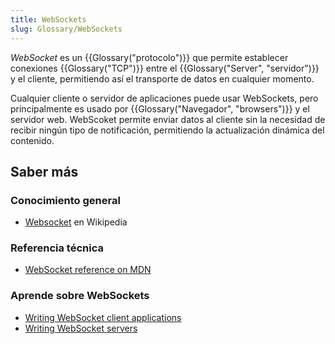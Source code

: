 ```yaml
---
title: WebSockets
slug: Glossary/WebSockets
---
```


_WebSocket_ es un {{Glossary("protocolo")}} que permite establecer conexiones {{Glossary("TCP")}} entre el {{Glossary("Server", "servidor")}} y el cliente, permitiendo así el transporte de datos en cualquier momento.

Cualquier cliente o servidor de aplicaciones puede usar WebSockets, pero principalmente es usado por {{Glossary("Navegador", "browsers")}} y el servidor web. WebScoket permite enviar datos al cliente sin la necesidad de recibir ningún tipo de notificación, permitiendo la actualización dinámica del contenido.

## Saber más

### Conocimiento general

- [Websocket](https://es.wikipedia.org/wiki/Websocket) en Wikipedia

### Referencia técnica

- [WebSocket reference on MDN](/es/docs/Web/API/WebSocket)

### Aprende sobre WebSockets

- [Writing WebSocket client applications](/es/docs/Web/API/WebSockets_API/Writing_WebSocket_client_applications)
- [Writing WebSocket servers](/es/docs/Web/API/WebSockets_API/Writing_WebSocket_servers)
